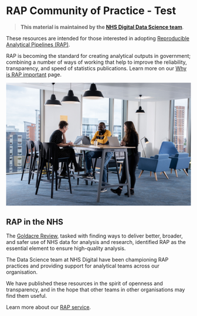 # RAP Community of Practice - Test 

> **This material is maintained by the [NHS Digital Data Science team](mailto:datascience@nhs.net)**.

These resources are intended for those interested in adopting [Reproducible Analytical Pipelines (RAP)][1].

RAP is becoming the standard for creating analytical outputs in government; combining a number of ways of working that help to improve the reliability, transparency, and speed of statistics publications. Learn more on our [Why is RAP important][1] page.

![](images/Staff_hot_desking_in_the_HUB_01.jpeg)

## RAP in the NHS

The [Goldacre Review](https://www.gov.uk/government/publications/better-broader-safer-using-health-data-for-research-and-analysis), tasked with finding ways to deliver better, broader, and safer use of NHS data for analysis and research, identified RAP as the essential element to ensure high-quality analysis.

The Data Science team at NHS Digital have been championing RAP practices and providing support for analytical teams across our organisation.

We have published these resources in the spirit of openness and transparency, and in the hope that other teams in other organisations may find them useful.

Learn more about our [RAP service][3].

[1]: ./introduction_to_RAP/why_is_RAP_important.md
[2]: ./implementing_RAP/how-to-publish-your-code-in-the-open.md
[3]: ./our_RAP_service/README.md
